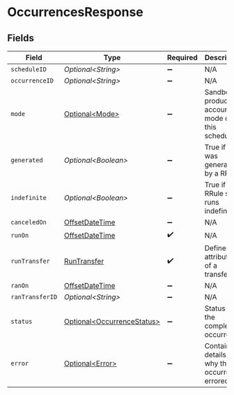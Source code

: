 # OccurrencesResponse


## Fields

| Field                                                                                     | Type                                                                                      | Required                                                                                  | Description                                                                               | Example                                                                                   |
| ----------------------------------------------------------------------------------------- | ----------------------------------------------------------------------------------------- | ----------------------------------------------------------------------------------------- | ----------------------------------------------------------------------------------------- | ----------------------------------------------------------------------------------------- |
| `scheduleID`                                                                              | *Optional\<String>*                                                                       | :heavy_minus_sign:                                                                        | N/A                                                                                       |                                                                                           |
| `occurrenceID`                                                                            | *Optional\<String>*                                                                       | :heavy_minus_sign:                                                                        | N/A                                                                                       |                                                                                           |
| `mode`                                                                                    | [Optional\<Mode>](../../models/components/Mode.md)                                        | :heavy_minus_sign:                                                                        | Sandbox or production account mode of this schedule.                                      | production                                                                                |
| `generated`                                                                               | *Optional\<Boolean>*                                                                      | :heavy_minus_sign:                                                                        | True if this was generated by a RRule.                                                    |                                                                                           |
| `indefinite`                                                                              | *Optional\<Boolean>*                                                                      | :heavy_minus_sign:                                                                        | True if the RRule set runs indefinitely.                                                  |                                                                                           |
| `canceledOn`                                                                              | [OffsetDateTime](https://docs.oracle.com/javase/8/docs/api/java/time/OffsetDateTime.html) | :heavy_minus_sign:                                                                        | N/A                                                                                       |                                                                                           |
| `runOn`                                                                                   | [OffsetDateTime](https://docs.oracle.com/javase/8/docs/api/java/time/OffsetDateTime.html) | :heavy_check_mark:                                                                        | N/A                                                                                       |                                                                                           |
| `runTransfer`                                                                             | [RunTransfer](../../models/components/RunTransfer.md)                                     | :heavy_check_mark:                                                                        | Defines the attributes of a transfer.                                                     |                                                                                           |
| `ranOn`                                                                                   | [OffsetDateTime](https://docs.oracle.com/javase/8/docs/api/java/time/OffsetDateTime.html) | :heavy_minus_sign:                                                                        | N/A                                                                                       |                                                                                           |
| `ranTransferID`                                                                           | *Optional\<String>*                                                                       | :heavy_minus_sign:                                                                        | N/A                                                                                       |                                                                                           |
| `status`                                                                                  | [Optional\<OccurrenceStatus>](../../models/components/OccurrenceStatus.md)                | :heavy_minus_sign:                                                                        | Status of the completed occurrence.                                                       |                                                                                           |
| `error`                                                                                   | [Optional\<Error>](../../models/components/Error.md)                                      | :heavy_minus_sign:                                                                        | Contains details on why the occurrence errored.                                           |                                                                                           |